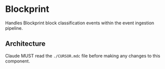 # Blockprint

Handles Blockprint block classification events within the event ingestion pipeline.

## Architecture  
Claude MUST read the `./CURSOR.mdc` file before making any changes to this component.